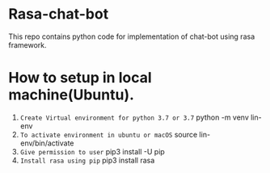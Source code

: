 # Rasa-chat-bot
This repo contains python code for implementation of chat-bot using rasa framework.

# How to setup in local machine(Ubuntu).

1. `Create Virtual environment for python 3.7 or 3.7` 
    python -m venv lin-env
2. `To activate environment in ubuntu or macOS` 
    source lin-env/bin/activate
3. `Give permission to user` 
    pip3 install -U pip
4. `Install rasa using pip` 
    pip3 install rasa